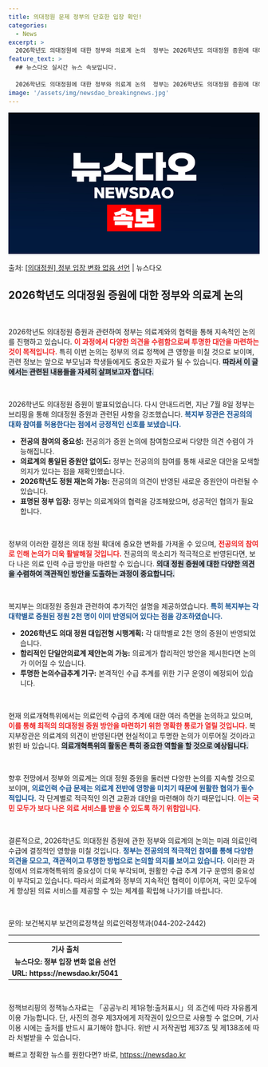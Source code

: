 ```yaml
---
title: 의대정원 문제 정부의 단호한 입장 확인!
categories:
  - News
excerpt: >
  2026학년도 의대정원에 대한 정부와 의료계 논의  정부는 2026학년도 의대정원 증원에 대해 의료계와의 협…
feature_text: >
  ## 뉴스다오 실시간 뉴스 속보입니다.

  2026학년도 의대정원에 대한 정부와 의료계 논의  정부는 2026학년도 의대정원 증원에 대해 의료계와의 협…
image: '/assets/img/newsdao_breakingnews.jpg'
---
```


![뉴스다오 속보](/assets/img/newsdao_breakingnews.jpg)

<p>출처: <a href="httpss://newsdao.kr/5041" rel="dofollow">[의대정원] 정부 입장 변화 없음 선언</a> | 뉴스다오</p>

<h2 data-ke-size="size26">2026학년도 의대정원 증원에 대한 정부와 의료계 논의</h2>

<p data-ke-size="size16">&nbsp;</p>

2026학년도 의대정원 증원과 관련하여 정부는 의료계와의 협력을 통해 지속적인 논의를 진행하고 있습니다. <b><span style="color: #ee2323;">이 과정에서 다양한 의견을 수렴함으로써 투명한 대안을 마련하는 것이 목적입니다.</span></b> 특히 이번 논의는 정부의 의료 정책에 큰 영향을 미칠 것으로 보이며, 관련 정보는 앞으로 부모님과 학생들에게도 중요한 자료가 될 수 있습니다. <b><span style="background-color: #21538527;">따라서 이 글에서는 관련된 내용들을 자세히 살펴보고자 합니다.</span></b> 

<p data-ke-size="size16">&nbsp;</p>

2026학년도 의대정원 증원이 발표되었습니다. 다시 안내드리면, 지난 7월 8일 정부는 브리핑을 통해 의대정원 증원과 관련된 사항을 강조했습니다. <b><span style="color: #1a5490;">복지부 장관은 전공의의 대화 참여를 허용한다는 점에서 긍정적인 신호를 보냈습니다.</span></b> 

<ul>
    <li><b>전공의 참여의 중요성:</b> 전공의가 증원 논의에 참여함으로써 다양한 의견 수렴이 가능해집니다.</li>
    <li><b>의료계의 통일된 증원안 없이도:</b> 정부는 전공의의 참여를 통해 새로운 대안을 모색할 의지가 있다는 점을 재확인했습니다.</li>
    <li><b>2026학년도 정원 재논의 가능:</b> 전공의의 의견이 반영된 새로운 증원안이 마련될 수 있습니다.</li>
    <li><b>표명된 정부 입장:</b> 정부는 의료계와의 협력을 강조해왔으며, 성공적인 협의가 필요합니다.</li>
</ul>

<p data-ke-size="size16">&nbsp;</p>

정부의 이러한 결정은 의대 정원 확대에 중요한 변화를 가져올 수 있으며, <b><span style="color: #ee2323;">전공의의 참여로 인해 논의가 더욱 활발해질 것입니다.</span></b> 전공의의 목소리가 적극적으로 반영된다면, 보다 나은 의료 인력 수급 방안을 마련할 수 있습니다. <b><span style="background-color: #21538527;">의대 정원 증원에 대한 다양한 의견을 수렴하여 객관적인 방안을 도출하는 과정이 중요합니다.</span></b>

<p data-ke-size="size16">&nbsp;</p>

복지부는 의대정원 증원과 관련하여 추가적인 설명을 제공하였습니다. <b><span style="color: #1a5490;">특히 복지부는 각 대학별로 증원된 정원 2천 명이 이미 반영되어 있다는 점을 강조하였습니다.</span></b>  

<ul>
    <li><b>2026학년도 의대 정원 대입전형 시행계획:</b> 각 대학별로 2천 명의 증원이 반영되었습니다.</li>
    <li><b>합리적인 단일안의료계 제안논의 가능:</b> 의료계가 합리적인 방안을 제시한다면 논의가 이어질 수 있습니다.</li>
    <li><b>투명한 논의수급추계 기구:</b> 본격적인 수급 추계를 위한 기구 운영이 예정되어 있습니다.</li>
</ul>

<p data-ke-size="size16">&nbsp;</p>

현재 의료개혁특위에서는 의료인력 수급의 추계에 대한 여러 측면을 논의하고 있으며, <b><span style="color: #ee2323;">이를 통해 최적의 의대정원 증원 방안을 마련하기 위한 명확한 통로가 열릴 것입니다.</span></b>  복지부장관은 의료계의 의견이 반영된다면 현실적이고 투명한 논의가 이루어질 것이라고 밝힌 바 있습니다. <b><span style="background-color: #21538527;">의료개혁특위의 활동은 특히 중요한 역할을 할 것으로 예상됩니다.</span></b>

<p data-ke-size="size16">&nbsp;</p>

향후 전망에서 정부와 의료계는 의대 정원 증원을 둘러싼 다양한 논의를 지속할 것으로 보이며, <b><span style="color: #1a5490;">의료인력 수급 문제는 의료계 전반에 영향을 미치기 때문에 원활한 협의가 필수적입니다.</span></b> 각 단계별로 적극적인 의견 교환과 대안을 마련해야 하기 때문입니다. <b><span style="color: #ee2323;">이는 국민 모두가 보다 나은 의료 서비스를 받을 수 있도록 하기 위함입니다.</span></b> 

<p data-ke-size="size16">&nbsp;</p>

결론적으로, 2026학년도 의대정원 증원에 관한 정부와 의료계의 논의는 미래 의료인력 수급에 결정적인 영향을 미칠 것입니다. <b><span style="color: #1a5490;">정부는 전공의의 적극적인 참여를 통해 다양한 의견을 모으고, 객관적이고 투명한 방법으로 논의할 의지를 보이고 있습니다.</span></b> 이러한 과정에서 의료개혁특위의 중요성이 더욱 부각되며, 원활한 수급 추계 기구 운영의 중요성이 부각되고 있습니다. 따라서 의료계와 정부의 지속적인 협력이 이루어져, 국민 모두에게 향상된 의료 서비스를 제공할 수 있는 체계를 확립해 나가기를 바랍니다.

<p data-ke-size="size16">&nbsp;</p>

문의: 보건복지부 보건의료정책실 의료인력정책과(044-202-2442)

<hr>

<table style="width: 100%; border-collapse: collapse;">
    <tr>
        <td style="text-align: center; height: 17px;"><b>기사 출처</b></td>
    </tr>
    <tr>
        <td style="text-align: center; height: 17px;"><b>뉴스다오: 정부 입장 변화 없음 선언</b></td>
    </tr>
    <tr>
        <td style="text-align: center; height: 17px;"><b>URL: httpss://newsdao.kr/5041</b></td>
    </tr>
</table> 

<p data-ke-size="size16">&nbsp;</p>

정책브리핑의 정책뉴스자료는 「공공누리 제1유형:출처표시」의 조건에 따라 자유롭게 이용 가능합니다. 단, 사진의 경우 제3자에게 저작권이 있으므로 사용할 수 없으며, 기사 이용 시에는 출처를 반드시 표기해야 합니다. 위반 시 저작권법 제37조 및 제138조에 따라 처벌받을 수 있습니다. 

빠르고 정확한 뉴스를 원한다면? 바로, <a href="httpss://newsdao.kr" rel="dofollow">httpss://newsdao.kr</a>


